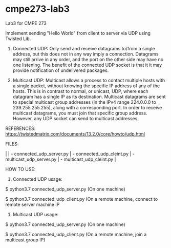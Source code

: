 # cmpe273-lab3
Lab3 for CMPE 273

Implement sending "Hello World" from client to server via UDP using Twisted Lib.

1. Connected UDP:
Only send and receive datagrams to/from a single address, but this does not in any way imply a connection. Datagrams may still arrive in any order, and the port on the other side may have no one listening. The benefit of the connected UDP socket is that it it may provide notification of undelivered packages.

2. Multicast UDP:
Multicast allows a process to contact multiple hosts with a single packet, without knowing the specific IP address of any of the hosts. This is in contrast to normal, or unicast, UDP, where each datagram has a single IP as its destination. Multicast datagrams are sent to special multicast group addresses (in the IPv4 range 224.0.0.0 to 239.255.255.255), along with a corresponding port. In order to receive multicast datagrams, you must join that specific group address. However, any UDP socket can send to multicast addresses.

REFERENCES: https://twistedmatrix.com/documents/13.2.0/core/howto/udp.html

FILES:

|
| - connected_udp_server.py
| - connected_udp_cleint.py
| - multicast_udp_server.py
| - multicast_udp_cleint.py
|


HOW TO USE:

1. Connected UDP usage:

$ python3.7 connected_udp_server.py (On one machine)


$ python3.7 connected_udp_client.py (On a remote machine, connect to remote server machine IP

1. Multicast UDP usage:

$ python3.7 connected_udp_server.py (On one machine)


$ python3.7 connected_udp_client.py (On a remote machine, join a multicast group IP)

